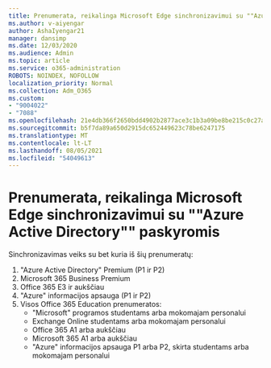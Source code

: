 ```yaml
---
title: Prenumerata, reikalinga Microsoft Edge sinchronizavimui su ""Azure Active Directory"" paskyromis
ms.author: v-aiyengar
author: AshaIyengar21
manager: dansimp
ms.date: 12/03/2020
ms.audience: Admin
ms.topic: article
ms.service: o365-administration
ROBOTS: NOINDEX, NOFOLLOW
localization_priority: Normal
ms.collection: Adm_O365
ms.custom:
- "9004022"
- "7088"
ms.openlocfilehash: 21e4db366f2650bdd4902b2877ace3c1b3a09be8be215c0c27a4faaf4deef8d4
ms.sourcegitcommit: b5f7da89a650d2915dc652449623c78be6247175
ms.translationtype: MT
ms.contentlocale: lt-LT
ms.lasthandoff: 08/05/2021
ms.locfileid: "54049613"
---
```

# <a name="subscription-needed-for-microsoft-edge-sync-to-work-with-azure-active-directory-accounts"></a>Prenumerata, reikalinga Microsoft Edge sinchronizavimui su ""Azure Active Directory"" paskyromis

Sinchronizavimas veiks su bet kuria iš šių prenumeratų:

1. "Azure Active Directory" Premium (P1 ir P2)
1. Microsoft 365 Business Premium
1. Office 365 E3 ir aukščiau
1. "Azure" informacijos apsauga (P1 ir P2)
1. Visos Office 365 Education prenumeratos:
    - "Microsoft" programos studentams arba mokomajam personalui
    - Exchange Online studentams arba mokomajam personalui
    - Office 365 A1 arba aukščiau
    - Microsoft 365 A1 arba aukščiau
    - "Azure" informacijos apsauga P1 arba P2, skirta studentams arba mokomajam personalui
